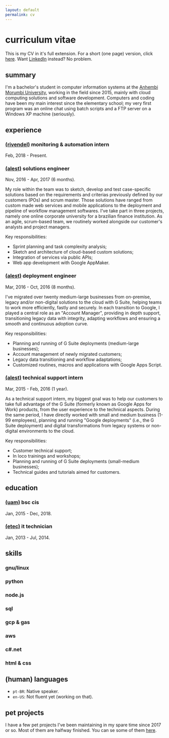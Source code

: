 ```yaml
---
layout: default
permalink: cv
---
```


# curriculum vitae

This is my CV in it's full extension. For a short (one page) version, click
[here](#). Want [LinkedIn](linkedin.com/in/caianert) instead? No problem.


## summary

I'm a bachelor's student in computer information systems at the [Anhembi
Morumbi University](anhembi.br), working in the field since 2015, mainly with
cloud computing solutions and software development. Computers and coding have
been my main interest since the elementary school; my very first program was an
online chat using batch scripts and a FTP server on a Windows XP machine
(seriously).


## experience

### [(rivendel)](rivendel.com.br) monitoring & automation intern

Feb, 2018 - Present.

### [(alest)](alest.com.br) solutions engineer

Nov, 2016 - Apr, 2017 (6 months).

My role within the team was to sketch, develop and test case-specific solutions
based on the requirements and criterias previously defined by our customers
(POs) and scrum master. Those solutions have ranged from custom made web
services and mobile applications to the deployment and pipeline of workflow
management softwares. I've take part in three projects, namely one online
corporate university for a brazilian finance institution. As an agile,
scrum-based team, we routinely worked alongside our customer's analysts and
project managers.

Key responsibilities:
 - Sprint planning and task complexity analysis;
 - Sketch and architecture of cloud-based custom solutions;
 - Integration of services via public APIs;
 - Web app development with Google AppMaker.

### [(alest)](alest.com.br) deployment engineer

Mar, 2016 - Oct, 2016 (8 months).

I've migrated over twenty medium-large businesses from on-premise, legacy
and/or non-digital solutions to the cloud with G Suite, helping teams to work
more efficiently, fastly and securely. In each transition to Google, I played a
central role as an "Account Manager", providing in depth support, transitioning
legacy data with integrity, adapting workflows and ensuring a smooth and
continuous adoption curve.

Key responsibilities:
 - Planning and running of G Suite deployments (medium-large businesses);
 - Account management of newly migrated customers;
 - Legacy data transitioning and workflow adaptations;
 - Customized routines, macros and applications with Google Apps Script.

### [(alest)](alest.com.br) technical support intern

Mar, 2015 - Feb, 2016 (1 year).

As a technical support intern, my biggest goal was to help our customers to
take full advantage of the G Suite (formerly known as Google Apps for Work)
products, from the user experience to the technical aspects. During the same
period, I have directly worked with small and medium business (1-99 employees),
planning and running "Google deployments" (i.e., the G Suite deployment) and
digital transformations from legacy systems or non-digital environments to the
cloud.

Key responsibilities:
 - Customer technical support;
 - In loco trainings and workshops;
 - Planning and running of G Suite deployments (small-medium businesses);
 - Technical guides and tutorials aimed for customers.


## education

### [(uam)](anhembi.br) bsc cis

Jan, 2015 - Dec, 2018.

### [(etec)](vestibulinhoetec.com.br) it technician

Jan, 2013 - Jul, 2014.



## skills

### gnu/linux

### python

### node.js

### sql

### gcp & gas

### aws

### c#.net

### html & css


## (human) languages

 - `pt-BR`: Native speaker.
 - `en-US`: Not fluent yet (working on that).


## pet projects

I have a few pet projects I've been maintaining in my spare time since 2017 or
so. Most of them are halfway finished. You can se some of them [here](caian.org/projs).
